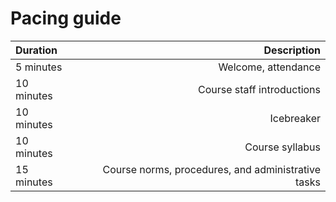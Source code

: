 # Pacing guide
| Duration   | Description                                         |
| :--------- | --------------------------------------------------: |
| 5 minutes  | Welcome, attendance                                 |
| 10 minutes | Course staff introductions                          |
| 10 minutes | Icebreaker                                          |
| 10 minutes | Course syllabus                                     |
| 15 minutes | Course norms, procedures, and administrative tasks  |

